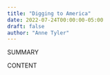 ```yaml
---
title: "Digging to America"
date: 2022-07-24T00:00:00-05:00
draft: false
author: "Anne Tyler"
---
```


SUMMARY

<!--more-->

CONTENT
